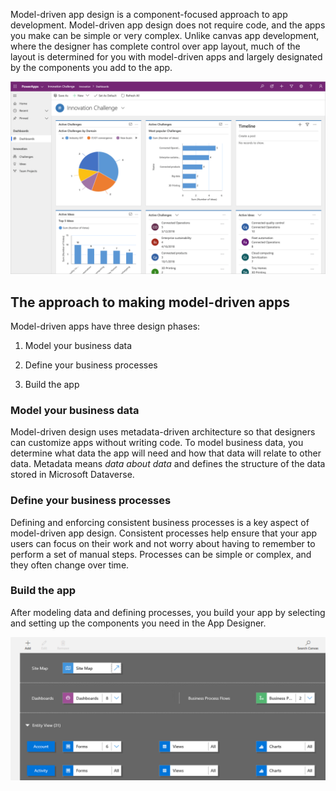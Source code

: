 Model-driven app design is a component-focused approach to app development.
Model-driven app design does not require code, and the apps you make can be
simple or very complex. Unlike canvas app development, where the designer has
complete control over app layout, much of the layout is determined for you with
model-driven apps and largely designated by the components you add to the app.

[![Sample model-driven app](../media/basic-model-driven-app.png)](../media/basic-model-driven-app.png#lightbox)

## The approach to making model-driven apps

Model-driven apps have three design phases:

1.  Model your business data

2.  Define your business processes

3.  Build the app

### Model your business data

Model-driven design uses metadata-driven architecture so that designers can
customize apps without writing code. To model business data, you determine what
data the app will need and how that data will relate to other data. Metadata
means *data about data* and defines the structure of the data stored in Microsoft Dataverse.

### Define your business processes

Defining and enforcing consistent business processes is a key aspect of
model-driven app design. Consistent processes help ensure that your app users
can focus on their work and not worry about having to remember to perform a set
of manual steps. Processes can be simple or complex, and they often change over
time.

### Build the app

After modeling data and defining processes, you build your app by selecting and
setting up the components you need in the App Designer.

![App Designer](../media/app-designer.png)
